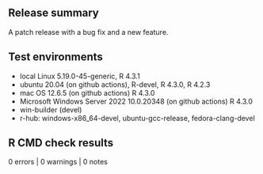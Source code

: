 ## Release summary

A patch release with a bug fix and a new feature.

## Test environments

* local Linux 5.19.0-45-generic, R 4.3.1
* ubuntu 20.04 (on github actions), R-devel, R 4.3.0, R 4.2.3
* mac OS 12.6.5 (on github actions) R 4.3.0
* Microsoft Windows Server 2022 10.0.20348 (on github actions) R 4.3.0
* win-builder (devel)
* r-hub: windows-x86_64-devel, ubuntu-gcc-release, fedora-clang-devel

## R CMD check results
0 errors | 0 warnings | 0 notes
